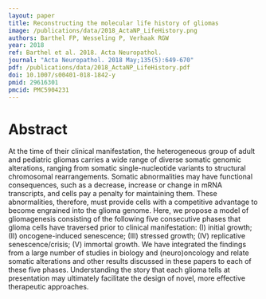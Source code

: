 ```yaml
---
layout: paper
title: Reconstructing the molecular life history of gliomas
image: /publications/data/2018_ActaNP_LifeHistory.png
authors: Barthel FP, Wesseling P, Verhaak RGW
year: 2018
ref: Barthel et al. 2018. Acta Neuropathol.
journal: "Acta Neuropathol. 2018 May;135(5):649-670"
pdf: /publications/data/2018_ActaNP_LifeHistory.pdf
doi: 10.1007/s00401-018-1842-y
pmid: 29616301
pmcid: PMC5904231
---
```


# Abstract

At the time of their clinical manifestation, the heterogeneous group of adult and pediatric gliomas carries a wide range of diverse somatic genomic alterations, ranging from somatic single-nucleotide variants to structural chromosomal rearrangements. Somatic abnormalities may have functional consequences, such as a decrease, increase or change in mRNA transcripts, and cells pay a penalty for maintaining them. These abnormalities, therefore, must provide cells with a competitive advantage to become engrained into the glioma genome. Here, we propose a model of gliomagenesis consisting of the following five consecutive phases that glioma cells have traversed prior to clinical manifestation: (I) initial growth; (II) oncogene-induced senescence; (III) stressed growth; (IV) replicative senescence/crisis; (V) immortal growth. We have integrated the findings from a large number of studies in biology and (neuro)oncology and relate somatic alterations and other results discussed in these papers to each of these five phases. Understanding the story that each glioma tells at presentation may ultimately facilitate the design of novel, more effective therapeutic approaches.